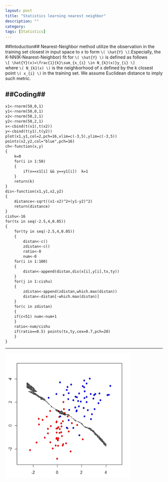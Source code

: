 ```yaml
---
layout: post
title: "Statistics learning nearest neighbor"
description: ""
category: 
tags: [Statistics]
---
```

##Intoduction##
Nearest-Neighbor method utilize the observation in the training set closest in input space to x to form `\( \hat{Y} \)`.Especially, the K-NN(K-Nearest-Neighbor) fit for `\( \hat{Y} \)` is defined as follows     
`\[ \hat{Y}(x)=\frac{1}{k}\sum_{x_{i} \in N_{k}(x)}y_{i} \]`    
where `\( N_{k}(x) \)` is the neighborhood of x defined by the k closest point `\( x_{i} \)` in the training set. We assume Euclidean distance to imply such metric.     

##Coding##
---
	x1<-rnorm(50,0,1)     
	y1<-rnorm(50,0,1)     
	x2<-rnorm(50,2,1)     
	y2<-rnorm(50,2,1)          
	x<-cbind(t(x1),t(x2))     
	y<-cbind(t(y1),t(y2))     
	plot(x1,y1,col=2,pch=16,xlim=c(-3,5),ylim=c(-3,5))     
	points(x2,y2,col="blue",pch=16)     
	ch<-function(x,y)     
	{     
		k=0     
		for(i in 1:50)     
		{     
			if(x==x1[i] && y==y1[i])  k=1     
		}     
		return(k)     
	}     
	dis<-function(x1,y1,x2,y2)     
	{     
		distance<-sqrt((x1-x2)^2+(y1-y2)^2)     
		return(distance)     
	}     
	cishu<-16     
	for(tx in seq(-2.5,4,0.05))     
	{     
		for(ty in seq(-2.5,4,0.05))     
		{     
			distan<-c()     
			zdistan<-c()     
			ratio<-0     
			num<-0     
		for(i in 1:100)     
		{     
			distan<-append(distan,dis(x[i],y[i],tx,ty))     
		}     
		for(j in 1:cishu)     
		{     
			zdistan<-append(zdistan,which.max(distan))     
			distan<-distan[-which.max(distan)]     
		}     
		for(c in zdistan)     
		{     
		if(c<51) num<-num+1     
		}     
		ratio<-num/cishu     
		if(ratio==0.5) points(tx,ty,cex=0.7,pch=20)     
		}     
	}	       
---
<img src="/assets/2014131.jpg" width="400" height="400"> 

